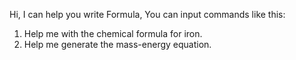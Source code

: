 Hi, I can help you write Formula, You can input commands like this:

1. Help me with the chemical formula for iron.
1. Help me generate the mass-energy equation.
